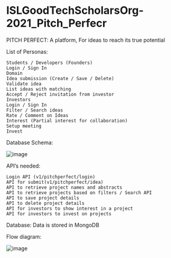 # ISLGoodTechScholarsOrg-2021_Pitch_Perfecr
PITCH PERFECT: A platform, For ideas to reach its true potential

List of Personas:

 	Students / Developers (Founders)
 	Login / Sign In
 	Domain
	Idea submission (Create / Save / Delete)
	Validate idea
	List ideas with matching
	Accept / Reject invitation from investor
	Investors
	Login / Sign In
	Filter / Search ideas
	Rate / Comment on Ideas
	Interest (Partial interest for collaboration)
	Setup meeting
 	Invest
Database Schema:

![image](https://user-images.githubusercontent.com/83357771/135121514-376bf7ba-c259-4f95-bac5-37947041f306.png)

API’s needed:

  	Login API (v1/pitchperfect/login)
  	API for submit(v1/pitchperfect/idea)
  	API to retrieve project names and abstracts
  	API to retrieve projects based on filters / Search API
	API to save project details
	API to delete project details
	API for investors to show interest in a project
	API for investors to invest on projects

Database:
Data is stored in MongoDB

Flow diagram:

![image](https://user-images.githubusercontent.com/83357771/135160213-b86460bf-7ff5-44d0-a7e9-8d48011993e5.png)



